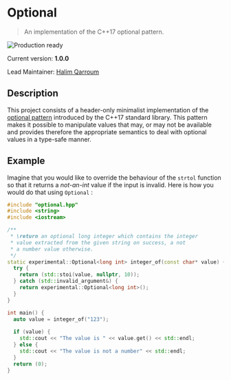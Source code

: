 # Optional
> An implementation of the C++17 optional pattern.

![Production ready](https://img.shields.io/badge/production-ready-brightgreen.svg)

Current version: **1.0.0**

Lead Maintainer: [Halim Qarroum](mailto:hqm.post@gmail.com)

## Description

This project consists of a header-only minimalist implementation of the [optional pattern](https://en.cppreference.com/w/cpp/utility/optional) introduced by the C++17 standard library. This pattern makes it possible to manipulate values that may, or may not be available and provides therefore the appropriate semantics to deal with optional values in a type-safe manner.

## Example

Imagine that you would like to override the behaviour of the `strtol` function so that it returns a *not-an-int* value if the input is invalid. Here is how you would do that using `Optional` :

```c++
#include "optional.hpp"
#include <string>
#include <iostream>

/**
 * \return an optional long integer which contains the integer
 * value extracted from the given string on success, a not
 * a number value otherwise.
 */
static experimental::Optional<long int> integer_of(const char* value) {
  try {
    return (std::stoi(value, nullptr, 10));
  } catch (std::invalid_argument&) {
    return experimental::Optional<long int>();
  }
}

int main() {
  auto value = integer_of("123");
  
  if (value) {
    std::cout << "The value is " << value.get() << std::endl;
  } else {
    std::cout << "The value is not a number" << std::endl;
  }
  return (0);
}
```
